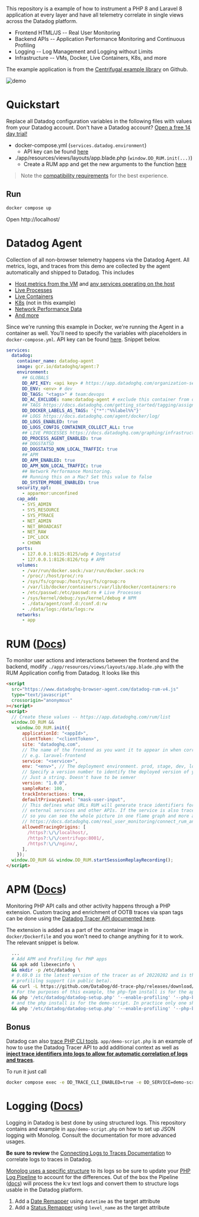 This repository is a example of how to instrument a PHP 8 and Laravel 8 application at every layer
and have all telemetry correlate in single views across the Datadog platform.

- Frontend HTML/JS -- Real User Monitoring
- Backend APIs -- Application Performance Monitoring and Continuous Profiling
- Logging -- Log Management and Logging without Limits
- Infrastructure -- VMs, Docker, Live Containers, K8s, and more

The example application is from the [Centrifugal example library](https://github.com/centrifugal/examples/tree/master/php_laravel_chat_tutorial)
on Github.

![demo](https://raw.githubusercontent.com/centrifugal/examples/master/php_laravel_chat_tutorial/demo.gif)

# Quickstart

Replace all Datadog configuration variables in the following files with values from your Datadog account.
Don't have a Datadog account? [Open a free 14 day trial!](https://www.datadoghq.com/free-datadog-trial/)

- docker-compose.yml (`services.datadog.environment`)
  - API key can be found [here](https://app.datadoghq.com/organization-settings/api-keys)
- ./app/resources/views/layouts/app.blade.php (`window.DD_RUM.init(...)`)
  - Create a RUM app and get the new arguments to the function [here](https://app.datadoghq.com/rum/list)

> Note the [compatibility requirements](https://docs.datadoghq.com/tracing/setup_overview/compatibility_requirements/php) for the best experience.

## Run

```bash
docker compose up
```

Open http://localhost/

# Datadog Agent

Collection of all non-browser telemetry happens via the Datadog Agent. All metrics, logs, and traces from this
demo are collected by the agent automatically and shipped to Datadog. This includes

- [Host metrics from the VM](https://docs.datadoghq.com/infrastructure/) and [any services operating on the host](https://docs.datadoghq.com/integrations/)
- [Live Processes](https://docs.datadoghq.com/infrastructure/process/?tab=linuxwindows)
- [Live Containers](https://docs.datadoghq.com/infrastructure/livecontainers/)
- [K8s](https://docs.datadoghq.com/agent/kubernetes/?tab=helm) (not in this example)
- [Network Performance Data](https://docs.datadoghq.com/network_monitoring/)
- [And more](https://docs.datadoghq.com/agent/)

Since we're running this example in Docker, we're running the Agent in a container as well. You'll
need to specify the variables with placeholders in `docker-compose.yml`. API key can be found
[here](https://app.datadoghq.com/organization-settings/api-keys). Snippet below.

```yaml
services:
  datadog:
    container_name: datadog-agent
    image: gcr.io/datadoghq/agent:7
    environment:
      ## GLOBALS
      DD_API_KEY: <api key> # https://app.datadoghq.com/organization-settings/api-keys
      DD_ENV: <env> # dev
      DD_TAGS: "<tags>" # team:devops
      DD_AC_EXCLUDE: name:datadog-agent # exclude this container from data collection
      ## TAGS https://docs.datadoghq.com/getting_started/tagging/assigning_tags/?tab=containerizedenvironments
      DD_DOCKER_LABELS_AS_TAGS: '{"*":"%%label%%"}'
      ## LOGS https://docs.datadoghq.com/agent/docker/log/
      DD_LOGS_ENABLED: true
      DD_LOGS_CONFIG_CONTAINER_COLLECT_ALL: true
      ## LIVE PROCESSES https://docs.datadoghq.com/graphing/infrastructure/process/?tab:docker
      DD_PROCESS_AGENT_ENABLED: true
      ## DOGSTATSD
      DD_DOGSTATSD_NON_LOCAL_TRAFFIC: true
      ## APM
      DD_APM_ENABLED: true
      DD_APM_NON_LOCAL_TRAFFIC: true
      ## Network Performance Monitoring.
      ## Running this on a Mac? Set this value to false
      DD_SYSTEM_PROBE_ENABLED: true
    security_opt:
      - apparmor:unconfined
    cap_add:
      - SYS_ADMIN
      - SYS_RESOURCE
      - SYS_PTRACE
      - NET_ADMIN
      - NET_BROADCAST
      - NET_RAW
      - IPC_LOCK
      - CHOWN
    ports:
      - 127.0.0.1:8125:8125/udp # Dogstatsd
      - 127.0.0.1:8126:8126/tcp # APM
    volumes:
      - /var/run/docker.sock:/var/run/docker.sock:ro
      - /proc/:/host/proc/:ro
      - /sys/fs/cgroup:/host/sys/fs/cgroup:ro
      - /var/lib/docker/containers:/var/lib/docker/containers:ro
      - /etc/passwd:/etc/passwd:ro # Live Processes
      - /sys/kernel/debug:/sys/kernel/debug # NPM
      - ./data/agent/conf.d:/conf.d:rw
      - ./data/logs:/data/logs:rw
    networks:
      - app
```

# RUM ([Docs](https://docs.datadoghq.com/real_user_monitoring/browser/))

To monitor user actions and interactions between the frontend and the backend, modify
`./app/resources/views/layouts/app.blade.php` with the RUM Application config from Datadog. It
looks like this

```html
<script
  src="https://www.datadoghq-browser-agent.com/datadog-rum-v4.js"
  type="text/javascript"
  crossorigin="anonymous"
></script>
<script>
  // Create these values -- https://app.datadoghq.com/rum/list
  window.DD_RUM &&
    window.DD_RUM.init({
      applicationId: "<appId>",
      clientToken: "<clientToken>",
      site: "datadoghq.com",
      // The name of the frontend as you want it to appear in when correlated with backend APM traces
      // e.g. laravel-frontend
      service: "<service>",
      env: "<env>", // The deployment environment. prod, stage, dev, local, etc
      // Specify a version number to identify the deployed version of your application in Datadog.
      // Just a string. Doesn't have to be semver
      version: "1.0.0",
      sampleRate: 100,
      trackInteractions: true,
      defaultPrivacyLevel: "mask-user-input",
      // This defines what URLs RUM will generate trace identifiers for when running HTTP calls to
      // external services and other APIs. If the service is also traced the traces will be merged
      // so you can see the whole picture in one flame graph and more accurately depict system dependencies.
      // https://docs.datadoghq.com/real_user_monitoring/connect_rum_and_traces?tab=browserrum
      allowedTracingOrigins: [
        /https?:\/\/localhost/,
        /https?:\/\/centrifugo:8001/,
        /https?:\/\/nginx/,
      ],
    });
  window.DD_RUM && window.DD_RUM.startSessionReplayRecording();
</script>
```

# APM ([Docs](https://docs.datadoghq.com/tracing/setup_overview/setup/php/))

Monitoring PHP API calls and other activity happens through a PHP extension. Custom tracing and
enrichment of OOTB traces via span tags can be done using the [Datadog Tracer API documented here](https://docs.datadoghq.com/tracing/setup_overview/custom_instrumentation/php).

The extension is added as a part of the container image in `docker/Dockerfile` and you won't need to
change anything for it to work. The relevant snippet is below.

```bash
  ...
  # Add APM and Profiling for PHP apps
  && apk add libexecinfo \
  && mkdir -p /etc/datadog \
  # 0.69.0 is the latest version of the tracer as of 20220202 and is the first version to include
  # profililng support (in public beta).
  && curl -L https://github.com/DataDog/dd-trace-php/releases/download/0.69.0/datadog-setup.php -o /etc/datadog/datadog-setup.php \
  # For the purposes of this example, the php-fpm install is for the app
  && php '/etc/datadog/datadog-setup.php' '--enable-profiling' '--php-bin=php-fpm' \
  # and the php install is for the demo-script. In practice only one should be necessary
  && php '/etc/datadog/datadog-setup.php' '--enable-profiling' '--php-bin=php'
```

## Bonus

Datadog can also [trace PHP CLI tools](https://docs.datadoghq.com/tracing/setup_overview/setup/php/?tab=containers#tracing-cli-scripts).
`app/demo-script.php` is an example of how to use the Datadog Tracer API to add additional context as
well as [**inject trace identifiers into logs to allow for automatic correlation of logs and traces**](https://docs.datadoghq.com/tracing/connect_logs_and_traces/php/).

To run it just call

```bash
docker compose exec -e DD_TRACE_CLI_ENABLED=true -e DD_SERVICE=demo-script app php demo-script.php
```

# Logging ([Docs](https://docs.datadoghq.com/logs/log_collection/php/))

Logging in Datadog is best done by using structured logs. This repository contains and example in
`app/demo-script.php` on how to set up JSON logging with Monolog. Consult the documentation for more
advanced usages.

**Be sure to review** the [Connecting Logs to Traces Documentation](https://docs.datadoghq.com/tracing/connect_logs_and_traces/php/) to correlate logs to traces in Datadog.

[Monolog uses a specific structure](https://github.com/Seldaek/monolog/blob/main/doc/message-structure.md)
to its logs so be sure to update your [PHP Log Pipeline](https://app.datadoghq.com/logs/pipelines/pipeline/library) to account
for the differences. Out of the box the Pipeline ([docs](https://docs.datadoghq.com/logs/log_configuration/pipelines/?tab=source))
will process the k:v text logs and convert them to structure logs usable in the Datadog platform.

1. Add a [Date Remapper](https://docs.datadoghq.com/logs/log_configuration/processors/?tab=ui#log-date-remapper) using `datetime` as the target attribute
2. Add a [Status Remapper](https://docs.datadoghq.com/logs/log_configuration/processors/?tab=ui#log-status-remapper) using `level_name` as the target attribute
